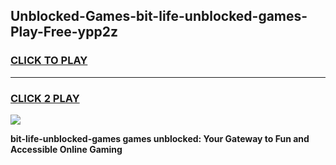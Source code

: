 
## Unblocked-Games-bit-life-unblocked-games-Play-Free-ypp2z
<h3>
<a href="https://premium76.site?title=bit-life-unblocked-games&ref=20A">CLICK TO PLAY</a></h3>
<hr>

<h3>
<a href="https://premium76.site?title=bit-life-unblocked-games&ref=20A">CLICK 2 PLAY</a>
  
</h3>

<a href="https://premium76.site?title=bit-life-unblocked-games&ref=20A"><img src="https://clearcache.store/games.png"></a>


**bit-life-unblocked-games games unblocked: Your Gateway to Fun and Accessible Online Gaming**
